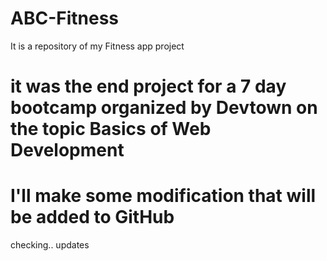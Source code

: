 # ABC-Fitness
It is a repository of my Fitness app project
# it was the end project for a 7 day bootcamp organized by Devtown on the topic Basics of Web Development 
# I'll make some modification that will be added to GitHub 
checking..
updates
 